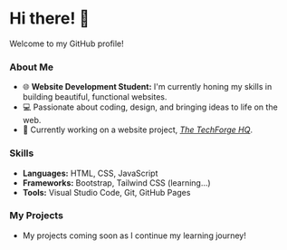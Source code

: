 # Hi there! 👋

Welcome to my GitHub profile!

### About Me
- 🌐 **Website Development Student:** I'm currently honing my skills in building beautiful, functional websites.
- 💻 Passionate about coding, design, and bringing ideas to life on the web.
- 📘 Currently working on a website project, [*The TechForge HQ*](https://thetechforgehq.netlify.app).

### Skills
- **Languages:** HTML, CSS, JavaScript
- **Frameworks:** Bootstrap, Tailwind CSS (learning...)
- **Tools:** Visual Studio Code, Git, GitHub Pages

### My Projects
- My projects coming soon as I continue my learning journey!